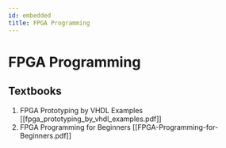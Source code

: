 ```yaml
---
id: embedded
title: FPGA Programming
---
```




# FPGA Programming

## Textbooks

1. FPGA Prototyping by VHDL Examples
	[[fpga_prototyping_by_vhdl_examples.pdf]]
2. FPGA Programming for Beginners
	[[FPGA-Programming-for-Beginners.pdf]]
